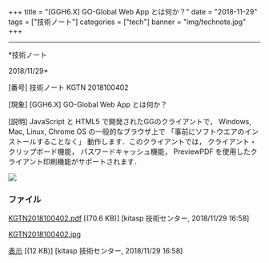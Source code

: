 ﻿+++
title = "[GGH6.X] GO-Global Web App とは何か？"
date = "2018-11-29"
tags = ["技術ノート"]
categories = ["tech"]
banner = "img/technote.jpg"
+++

-----------------------------------------------------------------------------------------------------------------------------

*技術ノート

2018/11/29*


[番号]
技術ノート KGTN 2018100402

[現象]
[GGH6.X] GO-Global Web App とは何か？

[説明]
JavaScript と HTML5 で開発されたGGのクライアントで， Windows, Mac,
Linux, Chrome OS の一般的なブラウザ上で
「事前にソフトウエアのインストールすることなく」
動作します．このクライアントでは， クライアント・クリップボード機能，
パスワードキャッシュ機能， PreviewPDF
を使用したクライアント印刷機能がサポートされます．

![](http://techreport.kitasp.net/attachments/download/4188/KGTN2018100402.jpg)


### ファイル

 
 


[KGTN2018100402.pdf](http://techreport.kitasp.net/attachments/download/4187/KGTN2018100402.pdf)
 [(70.6 KB)] [kitasp 技術センター, 2018/11/29
16:58]

[KGTN2018100402.jpg](http://techreport.kitasp.net/attachments/download/4188/KGTN2018100402.jpg)

[表示](http://techreport.kitasp.net/attachments/4188/KGTN2018100402.jpg "表示")
 [(12 KB)] [kitasp 技術センター, 2018/11/29
16:58]


 


 

